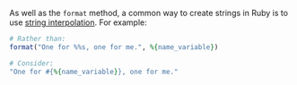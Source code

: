 As well as the `format` method, a common way to create strings in Ruby is to use [string interpolation](http://ruby-for-beginners.rubymonstas.org/bonus/string_interpolation.html). For example:

```ruby
# Rather than:
format("One for %%s, one for me.", %{name_variable})

# Consider:
"One for #{%{name_variable}}, one for me."
```
